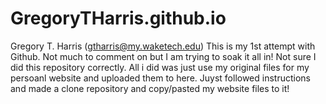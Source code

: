 # GregoryTHarris.github.io
Gregory T. Harris (gtharris@my.waketech.edu)
This is my 1st attempt with Github.  Not much to comment on but I am trying to soak it all in! 
Not sure I did this repository correctly. All i did was just use my original files for my persoanl website and uploaded them to here.
Juyst followed instructions and made a clone repository and copy/pasted my website files to it! 
